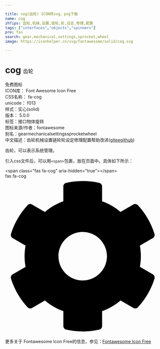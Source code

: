 ```yaml
---

title: cog(齿轮) ICON转svg、png下载
name: cog
zhTips: 齿轮,机械,设置,链轮,轮,设定,修理,配置
tags: ["interfaces","objects","spinners"]
pre: fas
search: gear,mechanical,settings,sprocket,wheel
image: https://iconhelper.cn/svg/fontawesome/solid/cog.svg

---
```


# cog  <small style="font-size: 60%;font-weight: 100">齿轮</small>


<div class="detail-page">
<p>
<span><span class="badge-success badge">免费图标</span> </span>
<br/>
<span>
ICON库：
<span class="badge-secondary badge">Font Awesome Icon Free</span> 
</span>
<br/>
<span>
CSS名称：
<span class="badge-secondary badge">fa-cog</span> 
</span>
<br/>
<span>
unicode：
<span class="badge-secondary badge">f013</span> 
<copy-btn content='f013' btn-title=""></copy-btn>
<copy-btn :content='String.fromCodePoint(parseInt("f013", 16))' btn-title="复制U"></copy-btn>
</span><br/><span>样式：<span class="badge-light badge">实心(solid)</span></span>
<br/>
<span>
版本：
<span class="badge-secondary badge">5.0.0</span> 
</span><br/><span>标签：<span class="badge-light badge"><router-link to="/tags/interfaces.html">接口</router-link></span><span class="badge-light badge"><router-link to="/tags/objects.html">物体</router-link></span><span class="badge-light badge"><router-link to="/tags/spinners.html">旋转</router-link></span></span>
<br/>
<span>图标来源/作者：<span class="badge-light badge">fontawesome</span></span> 
<br/>
<span>别名：<span class="badge-light badge">gear</span><span class="badge-light badge">mechanical</span><span class="badge-light badge">settings</span><span class="badge-light badge">sprocket</span><span class="badge-light badge">wheel</span></span><br/><span class="zh-detail">中文描述：<span class="badge-primary badge">齿轮</span><span class="badge-primary badge">机械</span><span class="badge-primary badge">设置</span><span class="badge-primary badge">链轮</span><span class="badge-primary badge">轮</span><span class="badge-primary badge">设定</span><span class="badge-primary badge">修理</span><span class="badge-primary badge">配置</span><span class="help-link"><span>帮助改进</span>(<a href="https://gitee.com/liuwave/icon-helper/edit/master/json/fontawesome/solid/cog.json" target="_blank" rel="noopener noreferrer">gitee</a><a href="https://github.com/liuwave/icon-helper/edit/master/json/fontawesome/solid/cog.json" target="_blank" rel="noopener noreferrer">github</a></span>)</span><br/>
</p>
</div><div class="description description alert alert-light">齿轮，可以表示系统管理。</div>
<div class="alert alert-dark">
  <i class="fas fa-cog fa-xs"></i>
  <i class="fas fa-cog fa-sm"></i>
  <i class="fas fa-cog fa-lg"></i>
  <i class="fas fa-cog fa-2x"></i>
  <i class="fas fa-cog fa-3x"></i>
  <i class="fas fa-cog fa-5x"></i>
  <i class="fas fa-cog fa-7x"></i>
</div>
<div>
  <p>引入css文件后，可以用<code>&lt;span&gt;</code>包裹，放在页面中。具体如下所示：    
  </p>
  <div class="alert alert-primary" style="font-size: 14px">
    &lt;span class="fas fa-cog" aria-hidden="true"&gt;&lt;/span&gt;
    <copy-btn content='<span class="fas fa-cog" aria-hidden="true"></span>'></copy-btn>
  </div>
  <div class="alert alert-secondary">
    <i class="fas fa-cog"
    style="font-size: 24px"
    aria-hidden="true"></i> fas fa-cog
    <copy-btn content="fas fa-cog" btn-title="复制图标名称"></copy-btn>
  </div>
</div>
<div id="svg" class="svg-wrap">
<svg xmlns="http://www.w3.org/2000/svg" viewBox="0 0 512 512"><path d="M487.4 315.7l-42.6-24.6c4.3-23.2 4.3-47 0-70.2l42.6-24.6c4.9-2.8 7.1-8.6 5.5-14-11.1-35.6-30-67.8-54.7-94.6-3.8-4.1-10-5.1-14.8-2.3L380.8 110c-17.9-15.4-38.5-27.3-60.8-35.1V25.8c0-5.6-3.9-10.5-9.4-11.7-36.7-8.2-74.3-7.8-109.2 0-5.5 1.2-9.4 6.1-9.4 11.7V75c-22.2 7.9-42.8 19.8-60.8 35.1L88.7 85.5c-4.9-2.8-11-1.9-14.8 2.3-24.7 26.7-43.6 58.9-54.7 94.6-1.7 5.4.6 11.2 5.5 14L67.3 221c-4.3 23.2-4.3 47 0 70.2l-42.6 24.6c-4.9 2.8-7.1 8.6-5.5 14 11.1 35.6 30 67.8 54.7 94.6 3.8 4.1 10 5.1 14.8 2.3l42.6-24.6c17.9 15.4 38.5 27.3 60.8 35.1v49.2c0 5.6 3.9 10.5 9.4 11.7 36.7 8.2 74.3 7.8 109.2 0 5.5-1.2 9.4-6.1 9.4-11.7v-49.2c22.2-7.9 42.8-19.8 60.8-35.1l42.6 24.6c4.9 2.8 11 1.9 14.8-2.3 24.7-26.7 43.6-58.9 54.7-94.6 1.5-5.5-.7-11.3-5.6-14.1zM256 336c-44.1 0-80-35.9-80-80s35.9-80 80-80 80 35.9 80 80-35.9 80-80 80z"/></svg>
</div>
<detail full-name='fa-cog'></detail>

<Vssue title="关于“cog”的评论" />
    
<div><p>更多关于  Fontawesome Icon Free的信息，参见：<a target="_blank" href="https://iconhelper.cn/fontawesome.html">Fontawesome Icon Free</a>
</p></div>
